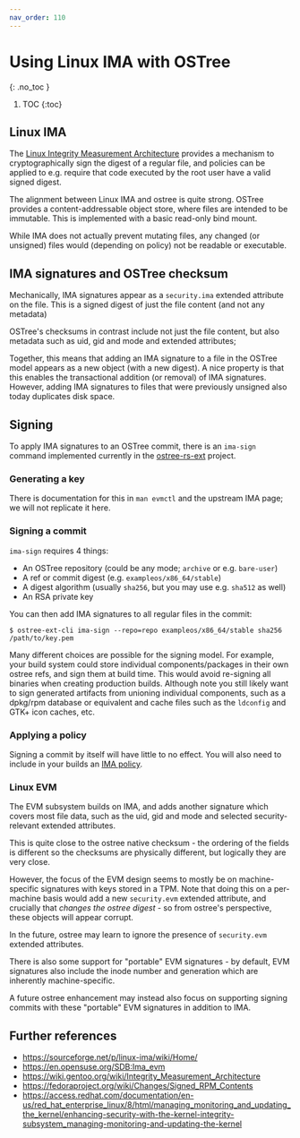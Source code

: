```yaml
---
nav_order: 110
---
```

<!-- SPDX-License-Identifier: (CC-BY-SA-3.0 OR GFDL-1.3-or-later) -->

# Using Linux IMA with OSTree
{: .no_toc }

1. TOC
{:toc}

## Linux IMA

The [Linux Integrity Measurement Architecture](https://sourceforge.net/p/linux-ima/wiki/Home/)
provides a mechanism to cryptographically sign the digest of a regular
file, and policies can be applied to e.g. require that code executed
by the root user have a valid signed digest.

The alignment between Linux IMA and ostree is quite strong.  OSTree
provides a content-addressable object store, where files are intended
to be immutable.  This is implemented with a basic read-only bind mount.

While IMA does not actually prevent mutating files, any changed (or unsigned)
files would (depending on policy) not be readable or executable.

## IMA signatures and OSTree checksum

Mechanically, IMA signatures appear as a `security.ima` extended attribute
on the file.   This is a signed digest of just the file content (and not
any metadata)

OSTree's checksums in contrast include not just the file content, but also 
metadata such as uid, gid and mode and extended attributes;

Together, this means that adding an IMA signature to a file in the OSTree
model appears as a new object (with a new digest).  A nice property is that
this enables the transactional addition (or removal) of IMA signatures.
However, adding IMA signatures to files that were previously unsigned
also today duplicates disk space.

## Signing 

To apply IMA signatures to an OSTree commit, there is an `ima-sign`
command implemented currently in the [ostree-rs-ext](https://github.com/ostreedev/ostree-rs-ext/)
project.

### Generating a key

There is documentation for this in `man evmctl` and the upstream IMA
page; we will not replicate it here.

### Signing a commit

`ima-sign` requires 4 things:

- An OSTree repository (could be any mode; `archive` or e.g. `bare-user`)
- A ref or commit digest (e.g. `exampleos/x86_64/stable`)
- A digest algorithm (usually `sha256`, but you may use e.g. `sha512` as well)
- An RSA private key

You can then add IMA signatures to all regular files in the commit:

```
$ ostree-ext-cli ima-sign --repo=repo exampleos/x86_64/stable sha256 /path/to/key.pem
```

Many different choices are possible for the signing model.  For example,
your build system could store individual components/packages in their own
ostree refs, and sign them at build time.  This would avoid re-signing
all binaries when creating production builds.  Although note you
still likely want to sign generated artifacts from unioning individual
components, such as a dpkg/rpm database or equivalent and cache files
such as the `ldconfig` and GTK+ icon caches, etc.

### Applying a policy

Signing a commit by itself will have little to no effect.  You will also
need to include in your builds an [IMA policy](https://sourceforge.net/p/linux-ima/wiki/Home/#defining-an-lsm-specific-policy).

### Linux EVM

The EVM subsystem builds on IMA, and adds another signature which 
covers most file data, such as the uid, gid and mode and selected
security-relevant extended attributes.

This is quite close to the ostree native checksum - the ordering
of the fields is different so the checksums are physically different, but
logically they are very close.

However, the focus of the EVM design seems to mostly
be on machine-specific signatures with keys stored in a TPM.
Note that doing this on a per-machine basis would add a new
`security.evm` extended attribute, and crucially that
*changes the ostree digest* - so from ostree's perspective,
these objects will appear corrupt.

In the future, ostree may learn to ignore the presence of `security.evm`
extended attributes.

There is also some support for "portable" EVM signatures - by
default, EVM signatures also include the inode number and generation
which are inherently machine-specific.

A future ostree enhancement may instead also focus on supporting
signing commits with these "portable" EVM signatures in addition to IMA.

## Further references

- https://sourceforge.net/p/linux-ima/wiki/Home/
- https://en.opensuse.org/SDB:Ima_evm
- https://wiki.gentoo.org/wiki/Integrity_Measurement_Architecture
- https://fedoraproject.org/wiki/Changes/Signed_RPM_Contents
- https://access.redhat.com/documentation/en-us/red_hat_enterprise_linux/8/html/managing_monitoring_and_updating_the_kernel/enhancing-security-with-the-kernel-integrity-subsystem_managing-monitoring-and-updating-the-kernel
